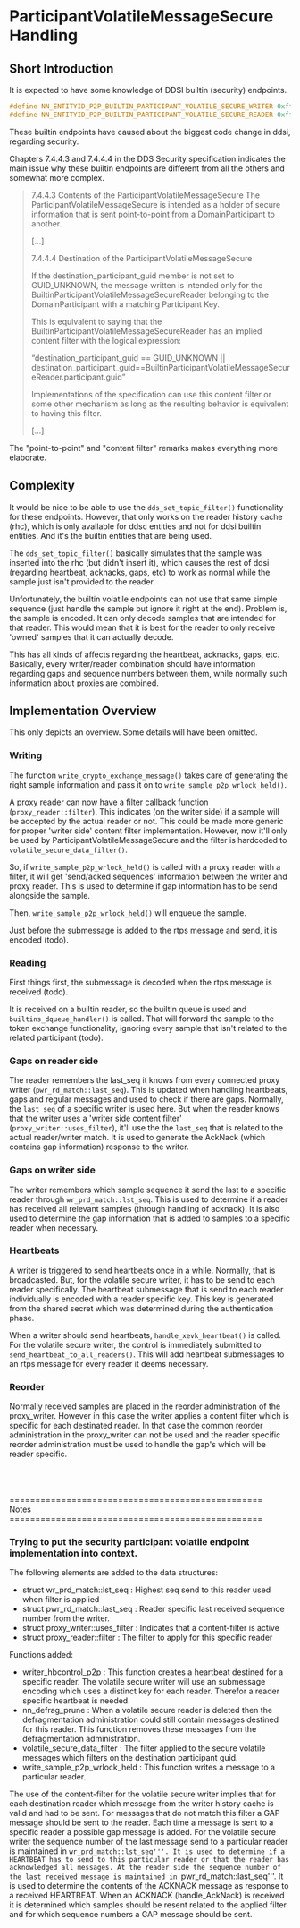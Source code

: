 # ParticipantVolatileMessageSecure Handling

## Short Introduction

It is expected to have some knowledge of DDSI builtin (security) endpoints.

```cpp
#define NN_ENTITYID_P2P_BUILTIN_PARTICIPANT_VOLATILE_SECURE_WRITER 0xff0202c3
#define NN_ENTITYID_P2P_BUILTIN_PARTICIPANT_VOLATILE_SECURE_READER 0xff0202c4
```
These builtin endpoints have caused about the biggest code change in ddsi, regarding security.

Chapters 7.4.4.3 and 7.4.4.4 in the DDS Security specification indicates the main issue why these builtin endpoints are different from all the others and somewhat more complex.

> 7.4.4.3 Contents of the ParticipantVolatileMessageSecure
> The ParticipantVolatileMessageSecure is intended as a holder of secure information that
> is sent point-to-point from a DomainParticipant to another.
>
> [...]
>
> 7.4.4.4 Destination of the ParticipantVolatileMessageSecure
>
> If the destination_participant_guid member is not set to GUID_UNKNOWN, the message written is
> intended only for the BuiltinParticipantVolatileMessageSecureReader belonging to the
> DomainParticipant with a matching Participant Key.
>
> This is equivalent to saying that the BuiltinParticipantVolatileMessageSecureReader has an implied
> content filter with the logical expression:
>
> “destination_participant_guid == GUID_UNKNOWN
> || destination_participant_guid==BuiltinParticipantVolatileMessageSecureReader.participant.guid”
>
> Implementations of the specification can use this content filter or some other mechanism as long as the
> resulting behavior is equivalent to having this filter.
>
> [...]

The "point-to-point" and "content filter" remarks makes everything more elaborate.


## Complexity

It would be nice to be able to use the ```dds_set_topic_filter()``` functionality for these endpoints. However, that only works on the reader history cache (rhc), which is only available for ddsc entities and not for ddsi builtin entities. And it's the builtin entities that are being used.

The ```dds_set_topic_filter()``` basically simulates that the sample was inserted into the rhc (but didn't insert it), which causes the rest of ddsi (regarding heartbeat, acknacks, gaps, etc) to work as normal while the sample just isn't provided to the reader.

Unfortunately, the builtin volatile endpoints can not use that same simple sequence (just handle the sample but ignore it right at the end). Problem is, the sample is encoded. It can only decode samples that are intended for that reader. This would mean that it is best for the reader to only receive 'owned' samples that it can actually decode.

This has all kinds of affects regarding the heartbeat, acknacks, gaps, etc. Basically, every writer/reader combination should have information regarding gaps and sequence numbers between them, while normally such information about proxies are combined.


## Implementation Overview

This only depicts an overview. Some details will have been omitted.


### Writing

The function ```write_crypto_exchange_message()``` takes care of generating the right sample information and pass it on to ```write_sample_p2p_wrlock_held()```.

A proxy reader can now have a filter callback function (```proxy_reader::filter```). This indicates (on the writer side) if a sample will be accepted by the actual reader or not. This could be made more generic for proper 'writer side' content filter implementation. However, now it'll only be used by ParticipantVolatileMessageSecure and the filter is hardcoded to ```volatile_secure_data_filter()```.

So, if ```write_sample_p2p_wrlock_held()``` is called with a proxy reader with a filter, it will get 'send/acked sequences' information between the writer and proxy reader. This is used to determine if gap information has to be send alongside the sample.

Then, ```write_sample_p2p_wrlock_held()``` will enqueue the sample.

Just before the submessage is added to the rtps message and send, it is encoded (todo).


### Reading

First things first, the submessage is decoded when the rtps message is received (todo).

It is received on a builtin reader, so the builtin queue is used and ```builtins_dqueue_handler()``` is called. That will forward the sample to the token exchange functionality, ignoring every sample that isn't related to the related participant (todo).


### Gaps on reader side

The reader remembers the last_seq it knows from every connected proxy writer (```pwr_rd_match::last_seq```).
This is updated when handling heartbeats, gaps and regular messages and used to check if there are gaps.
Normally, the ```last_seq``` of a specific writer is used here. But when the reader knows that the writer uses a 'writer side content filter' (```proxy_writer::uses_filter```), it'll use the the ```last_seq``` that is related to the actual reader/writer match.
It is used to generate the AckNack (which contains gap information) response to the writer.


### Gaps on writer side

The writer remembers which sample sequence it send the last to a specific reader through ```wr_prd_match::lst_seq```.
This is used to determine if a reader has received all relevant samples (through handling of acknack).
It is also used to determine the gap information that is added to samples to a specific reader when necessary.


### Heartbeats

A writer is triggered to send heartbeats once in a while. Normally, that is broadcasted. But, for the volatile secure writer, it has to be send to each reader specifically. The heartbeat submessage that is send to each reader individually is encoded with a reader specific key. This key is generated from the shared secret which was determined during the authentication phase.
 
When a writer should send heartbeats, ```handle_xevk_heartbeat()``` is called. For the volatile secure writer, the control is immediately submitted to ```send_heartbeat_to_all_readers()```. This will add heartbeat submessages to an rtps message for every reader it deems necessary.


### Reorder

Normally received samples are placed in the reorder administration of the proxy_writer. However in this case the writer applies a content filter which is specific for each destinated reader. In that case the common reorder administration in the proxy_writer can not be used and the reader specific reorder administration must be used to handle the gap's which will be reader specific.

</br>
</br>
</br>
=================================================</br>
Notes</br>
=================================================</br>

### Trying to put the security participant volatile endpoint implementation into context.

The following elements are added to the data structures:

* struct wr_prd_match::lst_seq     : Highest seq send to this reader used when filter is applied
* struct pwr_rd_match::last_seq    : Reader specific last received sequence number from the writer.
* struct proxy_writer::uses_filter : Indicates that a content-filter is active
* struct proxy_reader::filter      : The filter to apply for this specific reader

Functions added:

* writer_hbcontrol_p2p : This function creates a heartbeat destined for a specific reader. The volatile secure writer will use an submessage encoding which uses a distinct key for each reader. Therefor a reader specific heartbeat is needed. 
* nn_defrag_prune : When a volatile secure reader is deleted then the defragmentation administration could still contain messages destined for this reader. This function removes these messages from the defragmentation administration. 
* volatile_secure_data_filter : The filter applied to the secure volatile messages which filters on the destination participant guid.
* write_sample_p2p_wrlock_held : This function writes a message to a particular reader.

The use of the content-filter for the volatile secure writer implies that for each destination reader which message from the writer history cache is valid and had to be sent.
For messages that do not match this filter a GAP message should be sent to the reader. Each time a message is sent to a specific reader a possible gap message is added.
For the volatile secure writer the sequence number of the last message send to a particular reader is maintained in ```wr_prd_match::lst_seq'''. It is used to determine if a
HEARTBEAT has to send to this particular reader or that the reader has acknowledged all messages. At the reader side the sequence number of the last received message is
maintained in ```pwr_rd_match::last_seq'''. It is used to determine the contents of the ACKNACK message as response to a received HEARTBEAT.
When an ACKNACK (handle_AckNack) is received it is determined which samples should be resent related to the applied filter and for which sequence numbers a GAP message should be sent.
